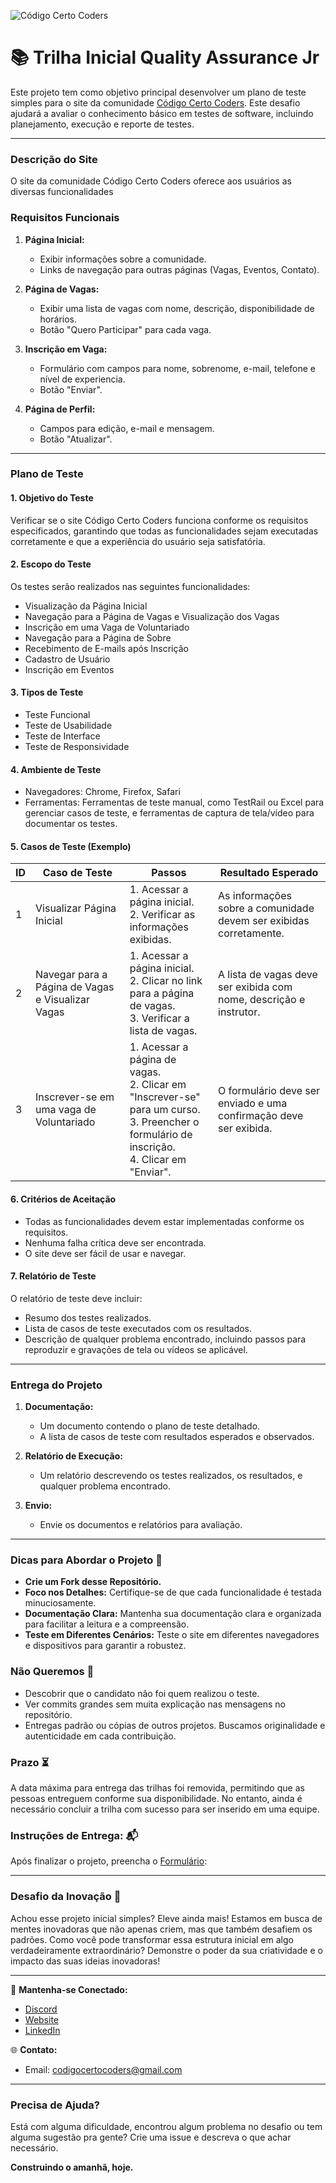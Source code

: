![Código Certo Coders](https://utfs.io/f/3b2340e8-5523-4aca-a549-0688fd07450e-j4edu.jfif)

# 📚 Trilha Inicial Quality Assurance Jr
Este projeto tem como objetivo principal desenvolver um plano de teste simples para o site da comunidade [Código Certo Coders](https://www.codigocertocoders.com.br/). Este desafio ajudará a avaliar o conhecimento básico em testes de software, incluindo planejamento, execução e reporte de testes.

---

### Descrição do Site

O site da comunidade Código Certo Coders oferece aos usuários as diversas funcionalidades

### Requisitos Funcionais

1. **Página Inicial:**
   - Exibir informações sobre a comunidade.
   - Links de navegação para outras páginas (Vagas, Eventos, Contato).

2. **Página de Vagas:**
   - Exibir uma lista de vagas com nome, descrição, disponibilidade de horários.
   - Botão "Quero Participar" para cada vaga.

3. **Inscrição em Vaga:**
   - Formulário com campos para nome, sobrenome, e-mail, telefone e nível de experiencia.
   - Botão "Enviar".

4. **Página de Perfil:**
   - Campos para edição, e-mail e mensagem.
   - Botão "Atualizar".

---

### Plano de Teste

#### 1. Objetivo do Teste
Verificar se o site Código Certo Coders funciona conforme os requisitos especificados, garantindo que todas as funcionalidades sejam executadas corretamente e que a experiência do usuário seja satisfatória.

#### 2. Escopo do Teste
Os testes serão realizados nas seguintes funcionalidades:
- Visualização da Página Inicial
- Navegação para a Página de Vagas e Visualização dos Vagas
- Inscrição em uma Vaga de Voluntariado
- Navegação para a Página de Sobre
- Recebimento de E-mails após Inscrição
- Cadastro de Usuário
- Inscrição em Eventos

#### 3. Tipos de Teste
- Teste Funcional
- Teste de Usabilidade
- Teste de Interface
- Teste de Responsividade

#### 4. Ambiente de Teste
- Navegadores: Chrome, Firefox, Safari
- Ferramentas: Ferramentas de teste manual, como TestRail ou Excel para gerenciar casos de teste, e ferramentas de captura de tela/vídeo para documentar os testes.

#### 5. Casos de Teste (Exemplo)

| ID  | Caso de Teste                                      | Passos                                                                                      | Resultado Esperado                                                  |
|-----|----------------------------------------------------|---------------------------------------------------------------------------------------------|---------------------------------------------------------------------|
| 1   | Visualizar Página Inicial                          | 1. Acessar a página inicial. <br> 2. Verificar as informações exibidas.                      | As informações sobre a comunidade devem ser exibidas corretamente.  |
| 2   | Navegar para a Página de Vagas e Visualizar Vagas  | 1. Acessar a página inicial. <br> 2. Clicar no link para a página de vagas. <br> 3. Verificar a lista de vagas. | A lista de vagas deve ser exibida com nome, descrição e instrutor. |
| 3   | Inscrever-se em uma vaga de Voluntariado           | 1. Acessar a página de vagas. <br> 2. Clicar em "Inscrever-se" para um curso. <br> 3. Preencher o formulário de inscrição. <br> 4. Clicar em "Enviar". | O formulário deve ser enviado e uma confirmação deve ser exibida.  |

#### 6. Critérios de Aceitação
- Todas as funcionalidades devem estar implementadas conforme os requisitos.
- Nenhuma falha crítica deve ser encontrada.
- O site deve ser fácil de usar e navegar.

#### 7. Relatório de Teste
O relatório de teste deve incluir:
- Resumo dos testes realizados.
- Lista de casos de teste executados com os resultados.
- Descrição de qualquer problema encontrado, incluindo passos para reproduzir e gravações de tela ou vídeos se aplicável.

---

### Entrega do Projeto

1. **Documentação:**
   - Um documento contendo o plano de teste detalhado.
   - A lista de casos de teste com resultados esperados e observados.

2. **Relatório de Execução:**
   - Um relatório descrevendo os testes realizados, os resultados, e qualquer problema encontrado.

3. **Envio:**
   - Envie os documentos e relatórios para avaliação.

---

### Dicas para Abordar o Projeto 🌟
- **Crie um Fork desse Repositório.**
- **Foco nos Detalhes:** Certifique-se de que cada funcionalidade é testada minuciosamente.
- **Documentação Clara:** Mantenha sua documentação clara e organizada para facilitar a leitura e a compreensão.
- **Teste em Diferentes Cenários:** Teste o site em diferentes navegadores e dispositivos para garantir a robustez.

### Não Queremos 🚫
- Descobrir que o candidato não foi quem realizou o teste.
- Ver commits grandes sem muita explicação nas mensagens no repositório.
- Entregas padrão ou cópias de outros projetos. Buscamos originalidade e autenticidade em cada contribuição.

### Prazo ⏳
A data máxima para entrega das trilhas foi removida, permitindo que as pessoas entreguem conforme sua disponibilidade. No entanto, ainda é necessário concluir a trilha com sucesso para ser inserido em uma equipe.

### Instruções de Entrega: 📬
Após finalizar o projeto, preencha o [Formulário](https://forms.gle/gZViPMTSDV5nidSu6):  

---

### Desafio da Inovação 🚀
Achou esse projeto inicial simples? Eleve ainda mais! Estamos em busca de mentes inovadoras que não apenas criem, mas que também desafiem os padrões. Como você pode transformar essa estrutura inicial em algo verdadeiramente extraordinário? Demonstre o poder da sua criatividade e o impacto das suas ideias inovadoras!

---

🔗 **Mantenha-se Conectado:**
- [Discord](https://discord.gg/wzA9FGZHNv)
- [Website](http://www.codigocertocoders.com.br/)
- [LinkedIn](https://www.linkedin.com/company/codigocerto/)
  
🌐 **Contato:**
- Email: codigocertocoders@gmail.com

---

### Precisa de Ajuda?
Está com alguma dificuldade, encontrou algum problema no desafio ou tem alguma sugestão pra gente? Crie uma issue e descreva o que achar necessário.

**Construindo o amanhã, hoje.**
